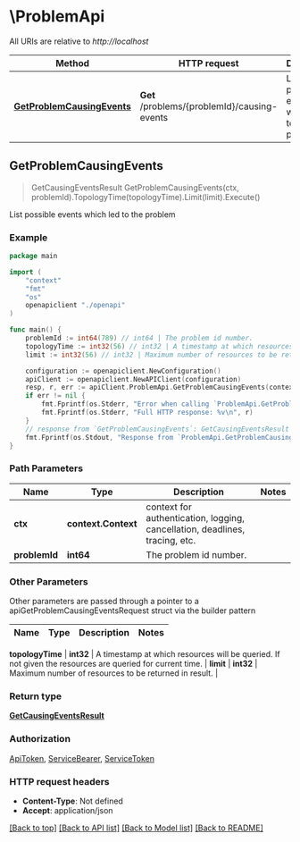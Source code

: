 # \ProblemApi

All URIs are relative to *http://localhost*

Method | HTTP request | Description
------------- | ------------- | -------------
[**GetProblemCausingEvents**](ProblemApi.md#GetProblemCausingEvents) | **Get** /problems/{problemId}/causing-events | List possible events which led to the problem



## GetProblemCausingEvents

> GetCausingEventsResult GetProblemCausingEvents(ctx, problemId).TopologyTime(topologyTime).Limit(limit).Execute()

List possible events which led to the problem



### Example

```go
package main

import (
    "context"
    "fmt"
    "os"
    openapiclient "./openapi"
)

func main() {
    problemId := int64(789) // int64 | The problem id number.
    topologyTime := int32(56) // int32 | A timestamp at which resources will be queried. If not given the resources are queried for current time. (optional)
    limit := int32(56) // int32 | Maximum number of resources to be returned in result. (optional)

    configuration := openapiclient.NewConfiguration()
    apiClient := openapiclient.NewAPIClient(configuration)
    resp, r, err := apiClient.ProblemApi.GetProblemCausingEvents(context.Background(), problemId).TopologyTime(topologyTime).Limit(limit).Execute()
    if err != nil {
        fmt.Fprintf(os.Stderr, "Error when calling `ProblemApi.GetProblemCausingEvents``: %v\n", err)
        fmt.Fprintf(os.Stderr, "Full HTTP response: %v\n", r)
    }
    // response from `GetProblemCausingEvents`: GetCausingEventsResult
    fmt.Fprintf(os.Stdout, "Response from `ProblemApi.GetProblemCausingEvents`: %v\n", resp)
}
```

### Path Parameters


Name | Type | Description  | Notes
------------- | ------------- | ------------- | -------------
**ctx** | **context.Context** | context for authentication, logging, cancellation, deadlines, tracing, etc.
**problemId** | **int64** | The problem id number. | 

### Other Parameters

Other parameters are passed through a pointer to a apiGetProblemCausingEventsRequest struct via the builder pattern


Name | Type | Description  | Notes
------------- | ------------- | ------------- | -------------

 **topologyTime** | **int32** | A timestamp at which resources will be queried. If not given the resources are queried for current time. | 
 **limit** | **int32** | Maximum number of resources to be returned in result. | 

### Return type

[**GetCausingEventsResult**](GetCausingEventsResult.md)

### Authorization

[ApiToken](../README.md#ApiToken), [ServiceBearer](../README.md#ServiceBearer), [ServiceToken](../README.md#ServiceToken)

### HTTP request headers

- **Content-Type**: Not defined
- **Accept**: application/json

[[Back to top]](#) [[Back to API list]](../README.md#documentation-for-api-endpoints)
[[Back to Model list]](../README.md#documentation-for-models)
[[Back to README]](../README.md)

